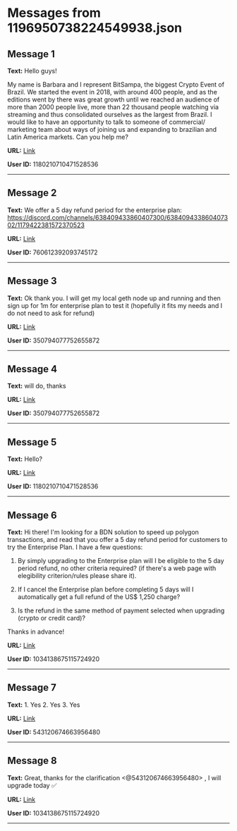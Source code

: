 # Messages from 1196950738224549938.json

## Message 1

**Text:** Hello guys! 

My name is Barbara and I represent BitSampa, the biggest Crypto Event of Brazil. 
We started the event in 2018, with around 400 people, and as the editions went by there was great growth until we reached an audience of more than 2000 people live, more than 22 thousand people watching via streaming and thus consolidated ourselves as the largest from Brazil.
I would like to have an opportunity to talk to someone of commercial/ marketing team about ways of joining us and expanding to brazilian and Latin America markets. 
Can you help me?

**URL:** [Link](https://discord.com/channels/638409433860407300/638409433860407302/1196950738224549938)

**User ID:** 1180210710471528536

---

## Message 2

**Text:** We offer a 5 day refund period for the enterprise plan: https://discord.com/channels/638409433860407300/638409433860407302/1179422381572370523

**URL:** [Link](https://discord.com/channels/638409433860407300/638409433860407302/1196964149821984969)

**User ID:** 760612392093745172

---

## Message 3

**Text:** Ok thank you. I will get my local geth node up and running and then sign up for 1m for enterprise plan to test it (hopefully it fits my needs and I do not need to ask for refund)

**URL:** [Link](https://discord.com/channels/638409433860407300/638409433860407302/1196964624814325862)

**User ID:** 350794077752655872

---

## Message 4

**Text:** will do, thanks

**URL:** [Link](https://discord.com/channels/638409433860407300/638409433860407302/1196965103745118328)

**User ID:** 350794077752655872

---

## Message 5

**Text:** Hello?

**URL:** [Link](https://discord.com/channels/638409433860407300/638409433860407302/1198031137088487454)

**User ID:** 1180210710471528536

---

## Message 6

**Text:** Hi there! I'm looking for a BDN solution to speed up polygon transactions, and read that you offer a 5 day refund period for customers to try the Enterprise Plan. I have a few questions:

1) By simply upgrading to the Enterprise plan will I be eligible to the 5 day period refund, no other criteria required? (if there's a web page with elegibility criterion/rules please share it).

2) If I cancel the Enterprise plan before completing 5 days will I automatically get a full refund of the US$ 1,250 charge?

3) Is the refund in the same method of payment selected when upgrading (crypto or credit card)?

Thanks in advance!

**URL:** [Link](https://discord.com/channels/638409433860407300/638409433860407302/1201322051668021348)

**User ID:** 1034138675115724920

---

## Message 7

**Text:** 1. Yes
2. Yes
3. Yes

**URL:** [Link](https://discord.com/channels/638409433860407300/638409433860407302/1201374763373834270)

**User ID:** 543120674663956480

---

## Message 8

**Text:** Great, thanks for the clarification <@543120674663956480> , I will upgrade today ✅

**URL:** [Link](https://discord.com/channels/638409433860407300/638409433860407302/1201492300518408263)

**User ID:** 1034138675115724920

---

